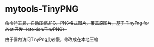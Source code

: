 # mytools-TinyPNG

 ~~命令行工具，自动压缩JPG、PNG格式图片，覆盖原图片，基于 TinyPng for .Net 开发（ctolkien/TinyPNG）~~ 

由于国内访问TinyPng比较慢，修改成在本地压缩